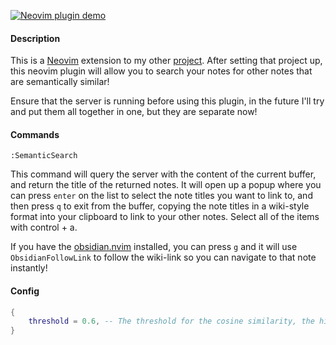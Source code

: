 [![Neovim plugin demo](https://img.youtube.com/vi/EjFkBbcjG08/0.jpg)](https://youtu.be/EjFkBbcjG08)

#### Description

This is a [Neovim](https://neovim.io/) extension to my other [project](https://github.com/MattHandzel/SemanticNoteSearch). After setting that project up, this neovim plugin will allow you to search your notes for other notes that are semantically similar!

Ensure that the server is running before using this plugin, in the future I'll try and put them all together in one, but they are separate now!

#### Commands

```
:SemanticSearch
```

This command will query the server with the content of the current buffer, and return the title of the returned notes. It will open up a popup where you can press `enter` on the list to select the note titles you want to link to, and then press `q` to exit from the buffer, copying the note titles in a wiki-style format into your clipboard to link to your other notes. Select all of the items with control + a.

If you have the [obsidian.nvim](https://github.com/epwalsh/obsidian.nvim) installed, you can press `g` and it will use `ObsidianFollowLink` to follow the wiki-link so you can navigate to that note instantly!

#### Config

```lua
{
    threshold = 0.6, -- The threshold for the cosine similarity, the higher the number the more similar the notes need to be to be returned (I think 0.6 works well)
}

```

```

```
